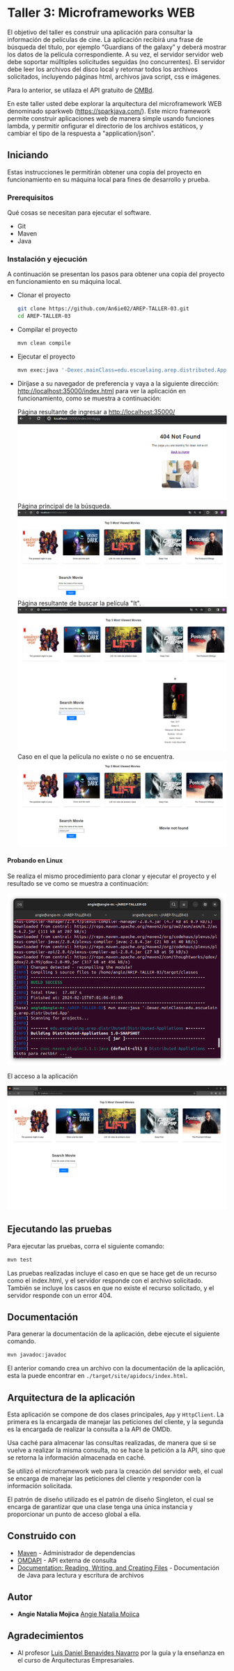# Taller 3: Microframeworks WEB

El objetivo del taller es construir una aplicación para consultar la información de películas de cine. La aplicación recibirá una frase de búsqueda del título, por ejemplo “Guardians of the galaxy” y deberá mostrar los datos de la película correspondiente. A su vez, el servidor servidor web debe soportar múlltiples solicitudes seguidas (no concurrentes). El servidor debe leer los archivos del disco local y retornar todos los archivos solicitados, incluyendo páginas html, archivos java script, css e imágenes.

Para lo anterior, se utilaza el API gratuito de [OMBd](https://www.omdbapi.com/).

En este taller usted debe explorar la arquitectura del microframework WEB denominado sparkweb (https://sparkjava.com/). Este micro framework permite construir aplicaciones web de manera simple usando funciones lambda, y permitir onfigurar el directorio de los archivos estáticos, y cambiar el tipo de la respuesta a "application/json".

## Iniciando

Estas instrucciones le permitirán obtener una copia del proyecto en funcionamiento en su máquina local para fines de desarrollo y prueba.

### Prerequisitos

Qué cosas se necesitan para ejecutar el software.

* Git
* Maven
* Java

### Instalación	y ejecución

A continuación se presentan los pasos para obtener una copia del proyecto en funcionamiento en su máquina local.

* Clonar el proyecto
    ```bash
    git clone https://github.com/An6ie02/AREP-TALLER-03.git
    cd AREP-TALLER-03
    ```
* Compilar el proyecto
    ```bash
    mvn clean compile
    ```
* Ejecutar el proyecto
    ```bash
    mvn exec:java '-Dexec.mainClass=edu.escuelaing.arep.distributed.App'
    ```
* Diríjase a su navegador de preferencia y vaya a la siguiente dirección: [http://localhost:35000/index.html](http://localhost:35000//index.html) para ver la aplicación en funcionamiento, como se muestra a continuación:

    Página resultante de ingresar a [http://localhost:35000/](http://localhost:35000/)\
    ![NotFound](./img/NotFound.png)\
    Página principal de la búsqueda.\
    ![index](./img/index.png)\
    Página resultante de buscar la película "It".\
    ![It](/img/it.png)\
    Caso en el que la película no existe o no se encuentra.\
    ![MovieNotInformation](./img/notExits.png)

#### Probando en Linux

Se realiza el mismo procedimiento para clonar y ejecutar el proyecto y el resultado se ve como se muestra a continuación:

![linuxExec](./img/linux.png)

El acceso a la aplicación

![indexLInux](./img/indexLinux.png)

## Ejecutando las pruebas

Para ejecutar las pruebas, corra el siguiente comando:

```bash
mvn test
```
Las pruebas realizadas incluye el caso en que se hace get de un recurso como el index.html, y el servidor responde con el archivo solicitado. También se incluye los casos en que no existe el recurso solicitado, y el servidor responde con un error 404. 

## Documentación

Para generar la documentación de la aplicación, debe ejecute el siguiente comando.

```bash
mvn javadoc:javadoc
```
El anterior comando crea un archivo con la documentación de la aplicación, esta la puede encontrar en `./target/site/apidocs/index.html`.

## Arquitectura de la aplicación

Esta aplicación se compone de dos clases principales, `App` y `HttpClient`. La primera es la encargada de manejar las peticiones del cliente, y la segunda es la encargada de realizar la consulta a la API de OMDb.

Usa caché para almacenar las consultas realizadas, de manera que si se vuelve a realizar la misma consulta, no se hace la petición a la API, sino que se retorna la información almacenada en caché.

Se utilizó el microframework web para la creación del servidor web, el cual se encarga de manejar las peticiones del cliente y responder con la información solicitada.

El patrón de diseño utilizado es el patrón de diseño Singleton, el cual se encarga de garantizar que una clase tenga una única instancia y proporcionar un punto de acceso global a ella.

## Construido con

* [Maven](https://maven.apache.org/) - Administrador de dependencias
* [OMDAPI](https://www.omdbapi.com) - API externa de consulta
* [Documentation: Reading, Writing, and Creating Files](https://docs.oracle.com/javase/tutorial/essential/io/file.html) - Documentación de Java para lectura y escritura de archivos

## Autor

* **Angie Natalia Mojica** [Angie Natalia Mojica](https://www.linkedin.com/in/angienataliamojica/)

## Agradecimientos

* Al profesor [Luis Daniel Benavides Navarro](https://www.linkedin.com/in/danielbenavides/) por la guía y la enseñanza en el curso de Arquitecturas Empresariales.
